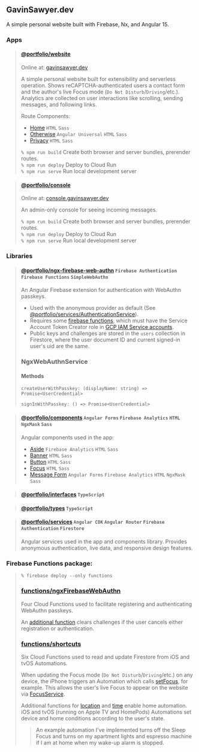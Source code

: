 ## GavinSawyer.dev
A simple personal website built with Firebase, Nx, and Angular 15.
### Apps
> #### [@portfolio/website](apps/website)
> 
> Online at: [gavinsawyer.dev](https://gavinsawyer.dev)
> 
> A simple personal website built for extensibility and serverless operation. Shows reCAPTCHA-authenticated users a contact form and the author's live Focus mode (`Do Not Disturb`/`Driving`/etc.). Analytics are collected on user interactions like scrolling, sending messages, and following links.
> 
> Route Components:
> - [Home](apps/website/src/app/routeComponents/home) `HTML` `Sass`
> - [Otherwise](apps/website/src/app/routeComponents/otherwise) `Angular Universal` `HTML` `Sass`
> - [Privacy](apps/website/src/app/routeComponents/privacy) `HTML` `Sass`
>
> `% npm run build` Create both browser and server bundles, prerender routes. \
> `% npm run deploy` Deploy to Cloud Run \
> `% npm run serve` Run local development server

> #### [@portfolio/console](apps/console)
>
> Online at: [console.gavinsawyer.dev](https://console.gavinsawyer.dev)
>
> An admin-only console for seeing incoming messages.
>
> `% npm run build` Create both browser and server bundles, prerender routes. \
> `% npm run deploy` Deploy to Cloud Run \
> `% npm run serve` Run local development server
### Libraries
> #### [@portfolio/ngx-firebase-web-authn](libs/ngx-firebase-web-authn) `Firebase Authentication` `Firebase Functions` `SimpleWebAuthn`
>
> An Angular Firebase extension for authentication with WebAuthn passkeys.
> - Used with the anonymous provider as default (See [@portfolio/services/AuthenticationService](libs/services/src/lib/authentication.service.ts)).
> - Requires some [firebase functions](/functions/ngxFirebaseWebAuthn/README.md), which must have the Service Account Token Creator role in [GCP IAM Service accounts](https://console.cloud.google.com/iam-admin/serviceaccounts).
> - Public keys and challenges are stored in the `users` collection in Firestore, where the user document ID and current signed-in user's uid are the same.
>
>
> ### NgxWebAuthnService
> #### Methods
>
> `createUserWithPasskey: (displayName: string) => Promise<UserCredential>`
> 
> `signInWithPasskey: () => Promise<UserCredential>`

> #### [@portfolio/components](libs/components) `Angular Forms` `Firebase Analytics` `HTML` `NgxMask` `Sass`
> 
> Angular components used in the app:
> - [Aside](libs/components/src/lib/aside) `Firebase Analytics` `HTML` `Sass`
> - [Banner](libs/components/src/lib/banner) `HTML` `Sass`
> - [Button](libs/components/src/lib/button) `HTML` `Sass`
> - [Focus](libs/components/src/lib/focus) `HTML` `Sass`
> - [Message Form](libs/components/src/lib/message-form) `Angular Forms` `Firebase Analytics` `HTML` `NgxMask` `Sass`

> #### [@portfolio/interfaces](libs/interfaces) `TypeScript`

> #### [@portfolio/types](libs/types) `TypeScript`

> #### [@portfolio/services](libs/services) `Angular CDK` `Angular Router` `Firebase Authentication` `Firestore`
>
> Angular services used in the app and components library. Provides anonymous authentication, live data, and responsive design features.
### Firebase Functions package:
> `% firebase deploy --only functions`
> 
> ### [functions/ngxFirebaseWebAuthn](functions/ngxFirebaseWebAuthn)
> Four Cloud Functions used to facilitate registering and authenticating WebAuthn passkeys.
>
> An [additional function](functions/ngxFirebaseWebAuthn/clearChallenge.js) clears challenges if the user cancels either registration or authentication.
> ### [functions/shortcuts](functions/shortcuts)
>
> Six Cloud Functions used to read and update Firestore from iOS and tvOS Automations.
>
> When updating the Focus mode (`Do Not Disturb`/`Driving`/etc.) on any device, the iPhone triggers an Automation which calls [setFocus](functions/shortcuts/focus/set.js), for example. This allows the user's live Focus to appear on the website via [FocusService](libs/services/src/lib/focus.service.ts).
>
> Additional functions for [location](functions/shortcuts/location) and [time](functions/shortcuts/time) enable home automation. iOS and tvOS (running on Apple TV and HomePods) Automations set device and home conditions according to the user's state.
>
> > An example automation I've implemented turns off the Sleep Focus and turns on my apartment lights and espresso machine if I am at home when my wake-up alarm is stopped.
